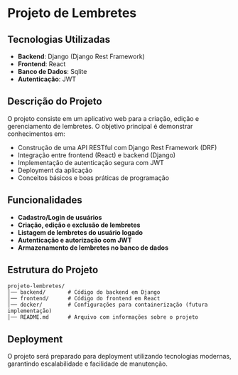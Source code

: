# Projeto de Lembretes

## Tecnologias Utilizadas
- **Backend**: Django (Django Rest Framework)
- **Frontend**: React
- **Banco de Dados**: Sqlite
- **Autenticação**: JWT

## Descrição do Projeto
O projeto consiste em um aplicativo web para a criação, edição e gerenciamento de lembretes. O objetivo principal é demonstrar conhecimentos em:

- Construção de uma API RESTful com Django Rest Framework (DRF)
- Integração entre frontend (React) e backend (Django)
- Implementação de autenticação segura com JWT
- Deployment da aplicação
- Conceitos básicos e boas práticas de programação

## Funcionalidades
- **Cadastro/Login de usuários**
- **Criação, edição e exclusão de lembretes**
- **Listagem de lembretes do usuário logado**
- **Autenticação e autorização com JWT**
- **Armazenamento de lembretes no banco de dados**

## Estrutura do Projeto
```
projeto-lembretes/
│── backend/       # Código do backend em Django
│── frontend/      # Código do frontend em React
│── docker/        # Configurações para containerização (futura implementação)
│── README.md      # Arquivo com informações sobre o projeto
```

## Deployment
O projeto será preparado para deployment utilizando tecnologias modernas, garantindo escalabilidade e facilidade de manutenção.

